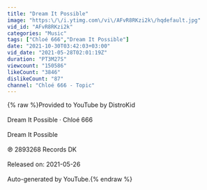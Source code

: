 ```yaml
---
title: "Dream It Possible"
image: "https:\/\/i.ytimg.com\/vi\/AFvR8RKzi2k\/hqdefault.jpg"
vid_id: "AFvR8RKzi2k"
categories: "Music"
tags: ["Chloé 666","Dream It Possible"]
date: "2021-10-30T03:42:03+03:00"
vid_date: "2021-05-28T02:01:19Z"
duration: "PT3M27S"
viewcount: "150586"
likeCount: "3846"
dislikeCount: "87"
channel: "Chloé 666 - Topic"
---
```

{% raw %}Provided to YouTube by DistroKid<br /><br />Dream It Possible · Chloé 666<br /><br />Dream It Possible<br /><br />℗ 2893268 Records DK<br /><br />Released on: 2021-05-26<br /><br />Auto-generated by YouTube.{% endraw %}
